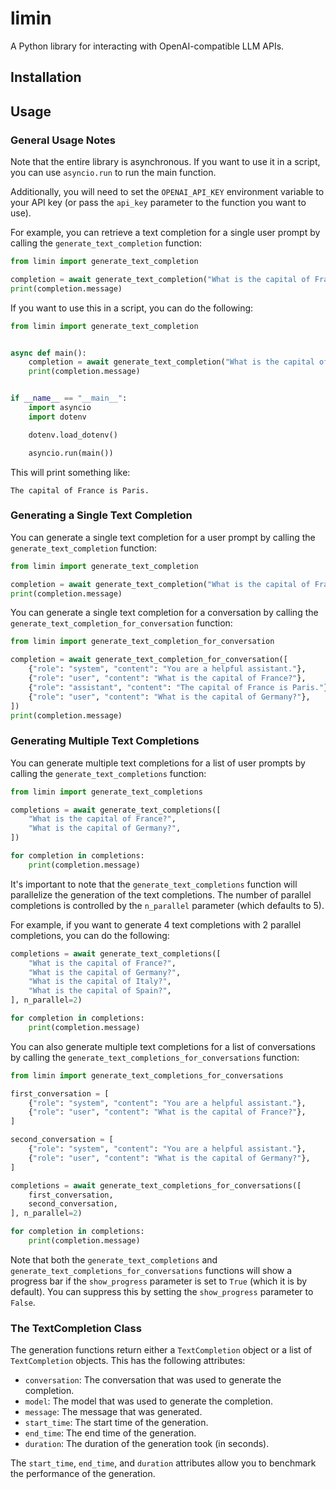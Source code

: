 # limin

A Python library for interacting with OpenAI-compatible LLM APIs.

## Installation

## Usage

### General Usage Notes

Note that the entire library is asynchronous.
If you want to use it in a script, you can use `asyncio.run` to run the main function.

Additionally, you will need to set the `OPENAI_API_KEY` environment variable to your API key (or pass the `api_key` parameter to the function you want to use).

For example, you can retrieve a text completion for a single user prompt by calling the `generate_text_completion` function:

```python
from limin import generate_text_completion

completion = await generate_text_completion("What is the capital of France?")
print(completion.message)
```

If you want to use this in a script, you can do the following:

```python
from limin import generate_text_completion


async def main():
    completion = await generate_text_completion("What is the capital of France?")
    print(completion.message)


if __name__ == "__main__":
    import asyncio
    import dotenv

    dotenv.load_dotenv()

    asyncio.run(main())
```

This will print something like:

```
The capital of France is Paris.
```

### Generating a Single Text Completion

You can generate a single text completion for a user prompt by calling the `generate_text_completion` function:

```python
from limin import generate_text_completion

completion = await generate_text_completion("What is the capital of France?")
print(completion.message)
```

You can generate a single text completion for a conversation by calling the `generate_text_completion_for_conversation` function:

```python
from limin import generate_text_completion_for_conversation

completion = await generate_text_completion_for_conversation([
    {"role": "system", "content": "You are a helpful assistant."},
    {"role": "user", "content": "What is the capital of France?"},
    {"role": "assistant", "content": "The capital of France is Paris."},
    {"role": "user", "content": "What is the capital of Germany?"},
])
print(completion.message)
```

### Generating Multiple Text Completions

You can generate multiple text completions for a list of user prompts by calling the `generate_text_completions` function:

```python
from limin import generate_text_completions

completions = await generate_text_completions([
    "What is the capital of France?",
    "What is the capital of Germany?",
])

for completion in completions:
    print(completion.message)
```

It's important to note that the `generate_text_completions` function will parallelize the generation of the text completions.
The number of parallel completions is controlled by the `n_parallel` parameter (which defaults to 5).

For example, if you want to generate 4 text completions with 2 parallel completions, you can do the following:

```python
completions = await generate_text_completions([
    "What is the capital of France?",
    "What is the capital of Germany?",
    "What is the capital of Italy?",
    "What is the capital of Spain?",
], n_parallel=2)

for completion in completions:
    print(completion.message)
```

You can also generate multiple text completions for a list of conversations by calling the `generate_text_completions_for_conversations` function:

```python
from limin import generate_text_completions_for_conversations

first_conversation = [
    {"role": "system", "content": "You are a helpful assistant."},
    {"role": "user", "content": "What is the capital of France?"},
]

second_conversation = [
    {"role": "system", "content": "You are a helpful assistant."},
    {"role": "user", "content": "What is the capital of Germany?"},
]

completions = await generate_text_completions_for_conversations([
    first_conversation,
    second_conversation,
], n_parallel=2)

for completion in completions:
    print(completion.message)
```

Note that both the `generate_text_completions` and `generate_text_completions_for_conversations` functions will show a progress bar if the `show_progress` parameter is set to `True` (which it is by default).
You can suppress this by setting the `show_progress` parameter to `False`.

### The TextCompletion Class

The generation functions return either a `TextCompletion` object or a list of `TextCompletion` objects.
This has the following attributes:

- `conversation`: The conversation that was used to generate the completion.
- `model`: The model that was used to generate the completion.
- `message`: The message that was generated.
- `start_time`: The start time of the generation.
- `end_time`: The end time of the generation.
- `duration`: The duration of the generation took (in seconds).

The `start_time`, `end_time`, and `duration` attributes allow you to benchmark the performance of the generation.
